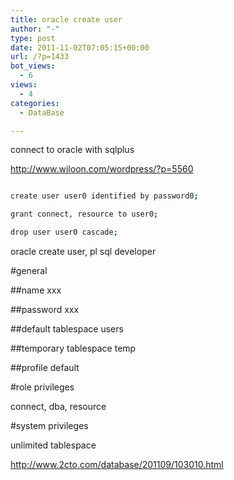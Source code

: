 ```yaml
---
title: oracle create user
author: "-"
type: post
date: 2011-11-02T07:05:15+00:00
url: /?p=1433
bot_views:
  - 6
views:
  - 4
categories:
  - DataBase

---
```

connect to oracle with sqlplus

http://www.wiloon.com/wordpress/?p=5560

```bash

create user user0 identified by password0;

grant connect, resource to user0;

drop user user0 cascade;

```

oracle create user, pl sql developer

#general

##name xxx

##password xxx

##default tablespace users

##temporary tablespace temp

##profile default

#role privileges

connect, dba, resource

#system privileges

unlimited tablespace


http://www.2cto.com/database/201109/103010.html